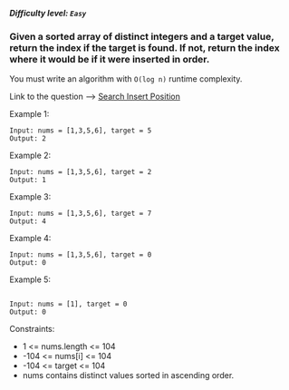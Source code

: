 ***Difficulty level: `Easy`***             

### Given a sorted array of distinct integers and a target value, return the index if the target is found. If not, return the index where it would be if it were inserted in order.

You must write an algorithm with `O(log n)` runtime complexity.

Link to the question --> [Search Insert Position](https://leetcode.com/problems/search-insert-position/)

Example 1:
```
Input: nums = [1,3,5,6], target = 5 
Output: 2
```

Example 2:
```
Input: nums = [1,3,5,6], target = 2
Output: 1
```
Example 3:
```
Input: nums = [1,3,5,6], target = 7
Output: 4
```
Example 4:
```
Input: nums = [1,3,5,6], target = 0
Output: 0
```
Example 5:
```

Input: nums = [1], target = 0
Output: 0
``` 


Constraints:
- 1 <= nums.length <= 104
- -104 <= nums[i] <= 104
- -104 <= target <= 104
- nums contains distinct values sorted in ascending order.

